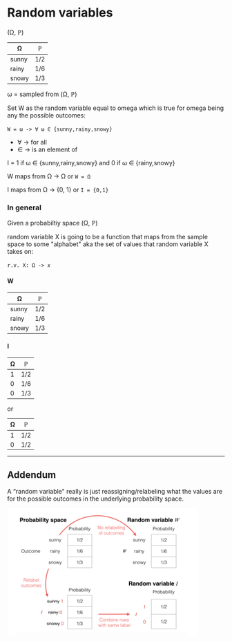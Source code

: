 # Random variables

(Ω, ℙ)

| Ω     | ℙ   |
| ----- | --- |
| sunny | 1/2 |
| rainy | 1/6 |
| snowy | 1/3 |

ω = sampled from (Ω, ℙ)

Set W as the random variable equal to omega which is true for omega being any the possible outcomes:

`W = ω -> ∀ ω ∈ {sunny,rainy,snowy}`

* ∀ -> for all
* ∈ -> is an element of

I = 1 if ω ∈ {sunny,rainy,snowy} and 0 if ω ∈ {rainy,snowy}

W maps from Ω -> Ω or `W = Ω`

I maps from Ω -> {0, 1} or `I = {0,1}`

### In general

Given a probabiltiy space (Ω, ℙ)


random variable X is going to be a function that maps from the sample space to some "alphabet" aka the set of values that random variable X takes on:

`r.v. X: Ω -> 𝑥`


#### W

| Ω     | ℙ   |
| ----- | --- |
| sunny | 1/2 |
| rainy | 1/6 |
| snowy | 1/3 |

#### I

| Ω  | ℙ   |
| -- | --- |
| 1  | 1/2 |
| 0  | 1/6 |
| 0  | 1/3 |

or

| Ω  | ℙ   |
| -- | --- |
| 1  | 1/2 |
| 0  | 1/2 |

------

## Addendum

A “random variable" really is just reassigning/relabeling what the values are for the possible outcomes in the underlying probability space.

![Explanation using a picture](random_variable_table_explanation.png)

